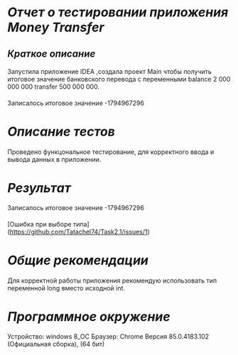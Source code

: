 # *Отчет о тестировании приложения Money Transfer*
## *Краткое описание*
####
 Запустила приложение IDEA ,создала проект Main чтобы получить итоговое значение банковского перевода с переменными balance 2 000 000 000 transfer 500 000 000.
####
 Записалось итоговое значение -1794967296
# *Описание тестов*
#### 
 Проведено функцональное тестирование, для корректного ввода и вывода данных в приложении.
# *Результат*
####
 Записалось итоговое значение -1794967296
####
 [Ошибка при выборе типа] (https://github.com/Tatachel74/Task2.1/issues/1)
# *Общие рекомендации*
####
Для корректной работы приложения рекомендую использовать тип переменной long вместо исходной int.

# *Программное окружение*
Устройство: windows 8_OC
Браузер: Chrome Версия 85.0.4183.102 (Официальная сборка), (64 бит)



